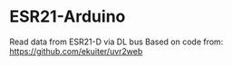 # ESR21-Arduino
Read data from ESR21-D via DL bus
Based on code from: https://github.com/ekuiter/uvr2web

